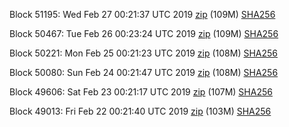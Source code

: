 Block 51195: Wed Feb 27 00:21:37 UTC 2019 [zip](https://dash-bootstrap.ams3.digitaloceanspaces.com/testnet/2019-02-27/bootstrap.dat.zip) (109M) [SHA256](https://dash-bootstrap.ams3.digitaloceanspaces.com/testnet/2019-02-27/sha256.txt)

Block 50467: Tue Feb 26 00:23:24 UTC 2019 [zip](https://dash-bootstrap.ams3.digitaloceanspaces.com/testnet/2019-02-26/bootstrap.dat.zip) (109M) [SHA256](https://dash-bootstrap.ams3.digitaloceanspaces.com/testnet/2019-02-26/sha256.txt)

Block 50221: Mon Feb 25 00:21:23 UTC 2019 [zip](https://dash-bootstrap.ams3.digitaloceanspaces.com/testnet/2019-02-25/bootstrap.dat.zip) (108M) [SHA256](https://dash-bootstrap.ams3.digitaloceanspaces.com/testnet/2019-02-25/sha256.txt)

Block 50080: Sun Feb 24 00:21:47 UTC 2019 [zip](https://dash-bootstrap.ams3.digitaloceanspaces.com/testnet/2019-02-24/bootstrap.dat.zip) (108M) [SHA256](https://dash-bootstrap.ams3.digitaloceanspaces.com/testnet/2019-02-24/sha256.txt)

Block 49606: Sat Feb 23 00:21:17 UTC 2019 [zip](https://dash-bootstrap.ams3.digitaloceanspaces.com/testnet/2019-02-23/bootstrap.dat.zip) (107M) [SHA256](https://dash-bootstrap.ams3.digitaloceanspaces.com/testnet/2019-02-23/sha256.txt)

Block 49013: Fri Feb 22 00:21:40 UTC 2019 [zip](https://dash-bootstrap.ams3.digitaloceanspaces.com/testnet/2019-02-22/bootstrap.dat.zip) (103M) [SHA256](https://dash-bootstrap.ams3.digitaloceanspaces.com/testnet/2019-02-22/sha256.txt)
